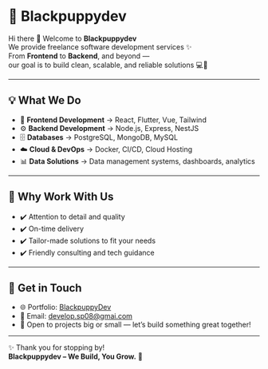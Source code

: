 # 🐶 Blackpuppydev

Hi there 👋 Welcome to **Blackpuppydev**  
We provide freelance software development services ✨  
From **Frontend** to **Backend**, and beyond —  
our goal is to build clean, scalable, and reliable solutions 💻🚀  

---

## 💡 What We Do
- 🎨 **Frontend Development** → React, Flutter, Vue, Tailwind  
- ⚙️ **Backend Development** → Node.js, Express, NestJS  
- 🗄️ **Databases** → PostgreSQL, MongoDB, MySQL  
- ☁️ **Cloud & DevOps** → Docker, CI/CD, Cloud Hosting  
- 📊 **Data Solutions** → Data management systems, dashboards, analytics  

---

## 🚀 Why Work With Us
- ✔️ Attention to detail and quality  
- ✔️ On-time delivery  
- ✔️ Tailor-made solutions to fit your needs  
- ✔️ Friendly consulting and tech guidance  

---

## 📩 Get in Touch
- 🌐 Portfolio: [BlackpuppyDev](https://facebook.com/blackpuppydev)  
- 📧 Email: develop.sp08@gmai.com 
- 💬 Open to projects big or small — let’s build something great together!  

---

✨ Thank you for stopping by!  
**Blackpuppydev – We Build, You Grow.** 🐾

